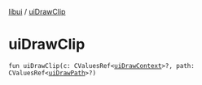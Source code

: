 [libui](README.md) / [uiDrawClip](ui-draw-clip.md)

# uiDrawClip

`fun uiDrawClip(c: CValuesRef<`[`uiDrawContext`](ui-draw-context.md)`>?, path: CValuesRef<`[`uiDrawPath`](ui-draw-path.md)`>?)`